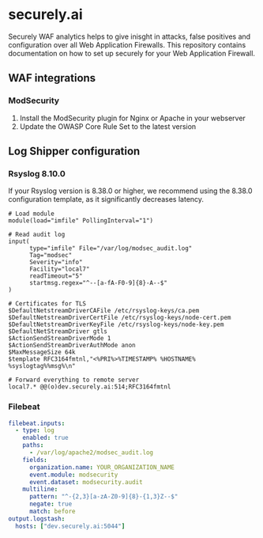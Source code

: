 # securely.ai
Securely WAF analytics helps to give inisght in attacks, false positives and configuration over all Web Application Firewalls. 
This repository contains documentation on how to set up securely for your Web Application Firewall.

## WAF integrations

### ModSecurity
1. Install the ModSecurity plugin for Nginx or Apache in your webserver
2. Update the OWASP Core Rule Set to the latest version

## Log Shipper configuration

### Rsyslog 8.10.0
If your Rsyslog version is 8.38.0 or higher, we recommend using the 8.38.0 configuration template, as it significantly decreases latency.

```
# Load module
module(load="imfile" PollingInterval="1")

# Read audit log
input(
      type="imfile" File="/var/log/modsec_audit.log"
      Tag="modsec"
      Severity="info"
      Facility="local7"
      readTimeout="5"
      startmsg.regex="^--[a-fA-F0-9]{8}-A--$"
)

# Certificates for TLS
$DefaultNetstreamDriverCAFile /etc/rsyslog-keys/ca.pem
$DefaultNetstreamDriverCertFile /etc/rsyslog-keys/node-cert.pem
$DefaultNetstreamDriverKeyFile /etc/rsyslog-keys/node-key.pem
$DefaultNetStreamDriver gtls
$ActionSendStreamDriverMode 1
$ActionSendStreamDriverAuthMode anon
$MaxMessageSize 64k
$template RFC3164fmtnl,"<%PRI%>%TIMESTAMP% %HOSTNAME% %syslogtag%%msg%\n"

# Forward everything to remote server
local7.* @@(o)dev.securely.ai:514;RFC3164fmtnl
```

### Filebeat
```yaml
filebeat.inputs:
  - type: log
    enabled: true
    paths:
      - /var/log/apache2/modsec_audit.log
    fields:
      organization.name: YOUR_ORGANIZATION_NAME
      event.module: modsecurity
      event.dataset: modsecurity.audit
    multiline:
      pattern: "^-{2,3}[a-zA-Z0-9]{8}-{1,3}Z--$"
      negate: true
      match: before
output.logstash:
  hosts: ["dev.securely.ai:5044"]
```